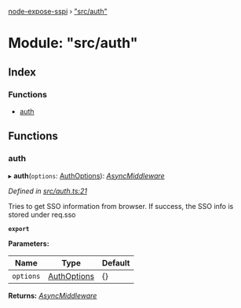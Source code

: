 [node-expose-sspi](../README.md) › ["src/auth"](_src_auth_.md)

# Module: "src/auth"

## Index

### Functions

* [auth](_src_auth_.md#auth)

## Functions

###  auth

▸ **auth**(`options`: [AuthOptions](../interfaces/_src_interfaces_.authoptions.md)): *[AsyncMiddleware](_src_interfaces_.md#asyncmiddleware)*

*Defined in [src/auth.ts:21](https://github.com/jlguenego/node-expose-sspi/blob/502a4fd/src/auth.ts#L21)*

Tries to get SSO information from browser. If success, the SSO info
is stored under req.sso

**`export`** 

**Parameters:**

Name | Type | Default |
------ | ------ | ------ |
`options` | [AuthOptions](../interfaces/_src_interfaces_.authoptions.md) | {} |

**Returns:** *[AsyncMiddleware](_src_interfaces_.md#asyncmiddleware)*
